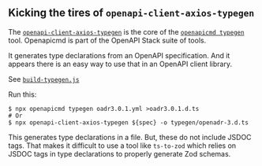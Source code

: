 

## Kicking the tires of `openapi-client-axios-typegen`

The [`openapi-client-axios-typegen`](https://www.npmjs.com/package/openapi-client-axios-typegen) is the core of the [`openapicmd typegen`](https://openapistack.co/docs/openapicmd/typegen/) tool.  Openapicmd is part of the OpenAPI Stack suite of tools.

It generates type declarations from an OpenAPI specification.  And it appears there is an easy way to use that in an OpenAPI client library.

See [`build-typegen.js`](./build-typegen.js)

Run this:

```shell
$ npx openapicmd typegen oadr3.0.1.yml >oadr3.0.1.d.ts
# Or
$ npx openapi-client-axios-typegen ${spec} -o typegen/openadr-3.d.ts
```

This generates type declarations in a file.  But, these do not include JSDOC tags.  That makes it difficult to use a tool like `ts-to-zod` which relies on JSDOC tags in type declarations to properly generate Zod schemas.

